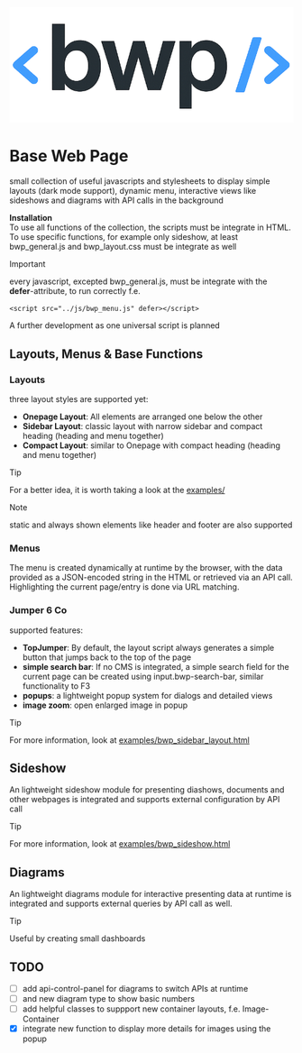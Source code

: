 ![bwp logo](/logos/bwp-logo.png)
# Base Web Page

small collection of useful javascripts and stylesheets to display simple layouts (dark mode support), dynamic menu, interactive views like sideshows and diagrams with API calls in the background

**Installation**<br>
To use all functions of the collection, the scripts must be integrate in HTML.<br>
To use specific functions, for example only sideshow, at least bwp_general.js and bwp_layout.css must be integrate as well

> [!IMPORTANT]
> every javascript, excepted bwp_general.js, must be integrate with the **defer**-attribute, to run correctly f.e.<br>
>```
><script src="../js/bwp_menu.js" defer></script>
>```

A further development as one universal script is planned

## Layouts, Menus & Base Functions

### Layouts

three layout styles are supported yet:
- **Onepage Layout**: All elements are arranged one below the other
- **Sidebar Layout**: classic layout with narrow sidebar and compact heading (heading and menu together)
- **Compact Layout**: similar to Onepage with compact heading (heading and menu together)

> [!TIP]
> For a better idea, it is worth taking a look at the [examples/](examples/)

> [!NOTE]
> static and always shown elements like header and footer are also supported

### Menus

The menu is created dynamically at runtime by the browser, with the data provided as a JSON-encoded string in the HTML or retrieved via an API call. Highlighting the current page/entry is done via URL matching.

### Jumper 6 Co

supported features:
- **TopJumper**: By default, the layout script always generates a simple button that jumps back to the top of the page
- **simple search bar**: If no CMS is integrated, a simple search field for the current page can be created using input.bwp-search-bar, similar functionality to F3
- **popups**: a lightweight popup system for dialogs and detailed views
- **image zoom**: open enlarged image in popup

> [!TIP]
> For more information, look at [examples/bwp_sidebar_layout.html](examples/bwp_sidebar_layout.html)

## Sideshow

An lightweight sideshow module for presenting diashows, documents and other webpages is integrated and supports external configuration by API call

> [!TIP]
> For more information, look at [examples/bwp_sideshow.html](examples/bwp_sideshow.html)

## Diagrams

An lightweight diagrams module for interactive presenting data at runtime is integrated and supports external queries by API call as well.

> [!TIP]
> Useful by creating small dashboards

## TODO

- [ ] add api-control-panel for diagrams to switch APIs at runtime
- [ ] and new diagram type to show basic numbers
- [ ] add helpful classes to suppport new container layouts, f.e. Image-Container
- [x] integrate new function to display more details for images using the popup
